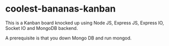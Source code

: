 coolest-bananas-kanban
======================

This is a Kanban board knocked up using Node JS, Express JS, Express IO, Socket IO and MongoDB backend.

A prerequisite is that you down Mongo DB and run mongod.